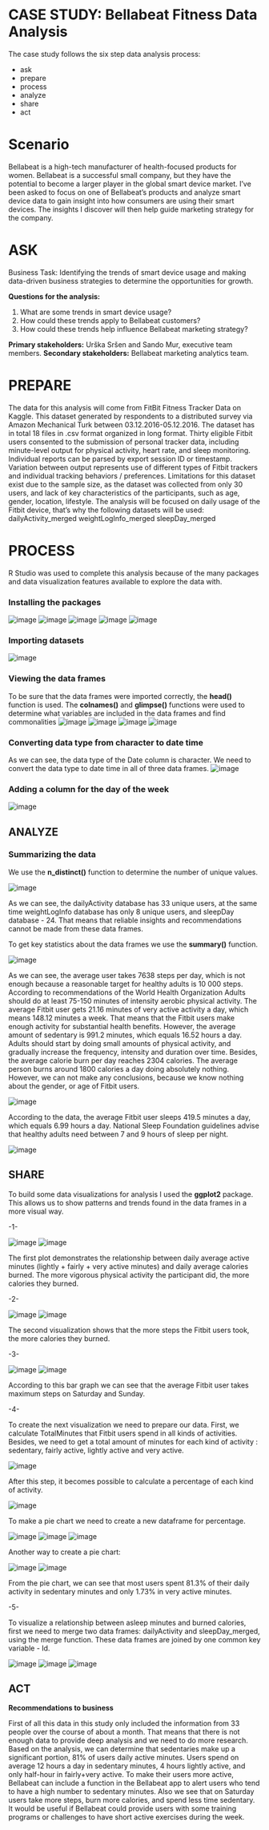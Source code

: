 # **CASE STUDY: Bellabeat Fitness Data Analysis**
The case study follows the six step data analysis process: 
- ask 
- prepare 
- process 
- analyze 
- share 
- act

# **Scenario**
Bellabeat is a high-tech manufacturer of health-focused products for women. Bellabeat is a successful small company, but they have the potential to become a larger player in the global smart device market. 
I’ve been asked to focus on one of Bellabeat’s products and analyze smart device data to gain insight into how consumers are using their smart devices. 
The insights I discover will then help guide marketing strategy for the company.

# **ASK**
Business Task: Identifying the trends of smart device usage and making data-driven business strategies to determine the opportunities for growth.

**Questions for the analysis:** 
1. What are some trends in smart device usage? 
2. How could these trends apply to Bellabeat customers? 
3. How could these trends help influence Bellabeat marketing strategy?

**Primary stakeholders:** Urška Sršen and Sando Mur, executive team members. 
**Secondary stakeholders:** Bellabeat marketing analytics team.

# **PREPARE**
The data for this analysis will come from FitBit Fitness Tracker Data on Kaggle.
This dataset generated by respondents to a distributed survey via Amazon Mechanical Turk between 03.12.2016-05.12.2016.
The dataset has in total 18 files in .csv format organized in long format.
Thirty eligible Fitbit users consented to the submission of personal tracker data, including minute-level output for physical activity, heart rate, and sleep monitoring. 
Individual reports can be parsed by export session ID or timestamp. Variation between output represents use of different types of Fitbit trackers and individual tracking behaviors / preferences. 
Limitations for this dataset exist due to the sample size, as the dataset was collected from only 30 users, and lack of key characteristics of the participants, such as age, gender, location, lifestyle. 
The analysis will be focused on daily usage of the Fitbit device, that’s why the following datasets will be used:
dailyActivity_merged
weightLogInfo_merged
sleepDay_merged

# **PROCESS**

R Studio was used to complete this analysis because of the many packages and data visualization features available to explore the data with.
### **Installing the packages**
![image](https://user-images.githubusercontent.com/104430165/169787615-5203c0c8-4a84-4d30-9256-335a057f7e29.png)
![image](https://user-images.githubusercontent.com/104430165/169787750-2b1b759f-a344-406a-9e3a-9bf4ad5d7761.png)
![image](https://user-images.githubusercontent.com/104430165/169787975-2d780c9b-79fc-4f9b-aa79-fc95d0f9bee7.png)
![image](https://user-images.githubusercontent.com/104430165/169788108-34233984-2925-4cb6-a128-96f6d5608369.png)
![image](https://user-images.githubusercontent.com/104430165/169788227-f63de205-9dd0-4127-b65e-d4c465db19cd.png)

### **Importing datasets**
![image](https://user-images.githubusercontent.com/104430165/169788384-6297e73d-3542-4d99-b2e3-269dc4a66a67.png)

### **Viewing the data frames**

To be sure that the data frames were imported correctly, the **head()** function is used. The **colnames()** and **glimpse()** functions were used to determine what variables are included in the data frames and find commonalities
![image](https://user-images.githubusercontent.com/104430165/169788831-19ffcd67-e526-410d-b7d7-beb94878a54b.png)
![image](https://user-images.githubusercontent.com/104430165/169788928-79a2aca9-e577-41ea-8039-0109e9c6c277.png)
![image](https://user-images.githubusercontent.com/104430165/169789032-6266e279-f85f-477e-88e3-260722b4e388.png)
![image](https://user-images.githubusercontent.com/104430165/169789120-5473a520-c094-478b-a0c0-7948701e3e4b.png)

### **Converting data type from character to date time**
As we can see, the data type of the Date column is character. We need to convert the data type to date time in all of three data frames.
![image](https://user-images.githubusercontent.com/104430165/169789333-d95f7124-257e-4e36-95ea-ebb221dd268b.png)

### **Adding a column for the day of the week**
![image](https://user-images.githubusercontent.com/104430165/169789440-b1a44d0d-80cd-44f1-a2b7-09edbf77e8bc.png)

## **ANALYZE**

### **Summarizing the data**

We use the **n_distinct()** function to determine the number of unique values.

![image](https://user-images.githubusercontent.com/104430165/169789629-defd8718-db9f-43a9-9fbd-025b5526816c.png)

As we can see, the dailyActivity database has 33 unique users, at the same time weightLogInfo database has only 8 unique users, and sleepDay database - 24. 
That means that  reliable insights and recommendations cannot be made from these data frames.

To get key statistics about the data frames we use the **summary()** function.

![image](https://user-images.githubusercontent.com/104430165/169789877-e9d5cf27-68c7-4072-87d7-3247c8aeca7c.png)

As we can see, the average user takes 7638 steps per day, which is not enough because a reasonable target for healthy adults is 10 000 steps. 
According to recommendations of the World Health Organization Adults should do at least 75-150 minutes of intensity aerobic physical activity. 
The average Fitbit user gets 21.16 minutes of very active activity a day, which means 148.12 minutes a week. That means that the Fitbit users make enough activity for substantial health benefits. 
However, the average amount of sedentary is 991.2 minutes, which equals 16.52 hours a day. Adults should start by doing small amounts of physical activity, and gradually increase the frequency, intensity and duration over time. 
Besides, the average calorie burn per day reaches 2304 calories. The average person burns around 1800 calories a day doing absolutely nothing. However, we can not make any conclusions, because we know nothing about the gender, or age of Fitbit users.

![image](https://user-images.githubusercontent.com/104430165/169790107-62809968-171b-40fd-a7cb-876c6bdae478.png)

According to the data, the average Fitbit user sleeps 419.5 minutes a day, which equals 6.99 hours a day. 
National Sleep Foundation guidelines advise that healthy adults need between 7 and 9 hours of sleep per night.

![image](https://user-images.githubusercontent.com/104430165/169790229-0fd6ce5a-df21-4a1b-b771-3117909cb592.png)

## **SHARE**

To build some data visualizations for analysis I used  the **ggplot2** package. This allows us to show patterns and trends found in the data frames in a more visual way.

-1-

![image](https://user-images.githubusercontent.com/104430165/169790570-497f1357-f3bb-4295-aa38-5c635e2e42a2.png)
![image](https://user-images.githubusercontent.com/104430165/169790666-44e87bbc-134d-4537-989f-e8c7d609e1e6.png)

The first plot demonstrates the relationship between daily average active minutes (lightly + fairly + very active minutes) and daily average calories burned. 
The more vigorous physical activity the participant did, the more calories they burned.

-2-

![image](https://user-images.githubusercontent.com/104430165/169791186-0e44c65f-58e5-4883-ae61-d5dc9db8cd54.png)
![image](https://user-images.githubusercontent.com/104430165/169791280-17b484ad-7255-4ae2-b491-e2bed47c1867.png)

The second visualization shows that the more steps the Fitbit users took, the more calories they burned.

-3-

![image](https://user-images.githubusercontent.com/104430165/169791468-e69b8504-df09-432e-9b34-68a331b5aeb8.png)
![image](https://user-images.githubusercontent.com/104430165/169791538-03bda550-2a47-4ad4-8a07-379659a5e9b3.png)

According to this bar graph we can see that the average Fitbit user takes maximum steps on Saturday and Sunday.

-4-

To create the next visualization we need to prepare our data. First, we calculate TotalMinutes that Fitbit users spend in all kinds of activities. 
Besides, we need to get a total amount of minutes for each kind of activity : sedentary, fairly active, lightly active and very active.

![image](https://user-images.githubusercontent.com/104430165/169791732-089992e8-8e36-4d88-92ce-ce771e23eb67.png)

After this step, it becomes possible to calculate a percentage of each kind of activity.

![image](https://user-images.githubusercontent.com/104430165/169791876-da5e6d2b-1620-41e8-92ee-7af05b512089.png)

To make a pie chart we need to create a new dataframe for percentage.

![image](https://user-images.githubusercontent.com/104430165/169792003-e8750174-e223-4162-910c-d74db1523362.png)
![image](https://user-images.githubusercontent.com/104430165/169792115-f63daa1e-164a-47f3-bf59-45054f513049.png)
![image](https://user-images.githubusercontent.com/104430165/169792414-e9521c56-faee-4eea-8ff3-1de2a719439a.png)

Another way to create a pie chart:

![image](https://user-images.githubusercontent.com/104430165/169792531-672fd04d-cce6-4bab-87d8-7850f9d3cb2e.png)
![image](https://user-images.githubusercontent.com/104430165/169792624-19f23aa3-8a73-497e-b790-2e8ab9c7678d.png)

From the pie chart, we can see that most users spent 81.3% of their daily activity in sedentary minutes and only 1.73% in very active minutes.

-5-

To visualize a relationship between asleep minutes and burned calories, first we need to  merge two data frames: dailyActivity and sleepDay_merged, using the merge function. 
These data frames are joined by one common key variable - Id.

![image](https://user-images.githubusercontent.com/104430165/169793108-efd18bc3-1223-47c3-bbec-eef475720c47.png)
![image](https://user-images.githubusercontent.com/104430165/169793276-0ad843e8-4cfa-4437-8157-8577249c5fee.png)
![image](https://user-images.githubusercontent.com/104430165/169793332-741b4b76-6c4c-4ac4-bbd1-8828ab82b8eb.png)

## **ACT**

**Recommendations to business**

First of all this data in this study only included the information from 33 people over the course of about a month. That means that there is not enough data to provide deep analysis and we need to do more research.
Based on the analysis, we can determine that sedentaries make up a significant portion, 81% of users daily active minutes. 
Users spend on average 12 hours a day in sedentary minutes, 4 hours lightly active, and only half-hour in fairly+very active. 
To make their users more active,  Bellabeat can include a function in the Bellabeat app to alert users who tend to have a high number to sedentary minutes.
Also we see that on Saturday users take more steps, burn more calories, and spend less time sedentary. 
It would be useful if Bellabeat could provide users with some training programs or challenges  to have short active exercises during the week.
